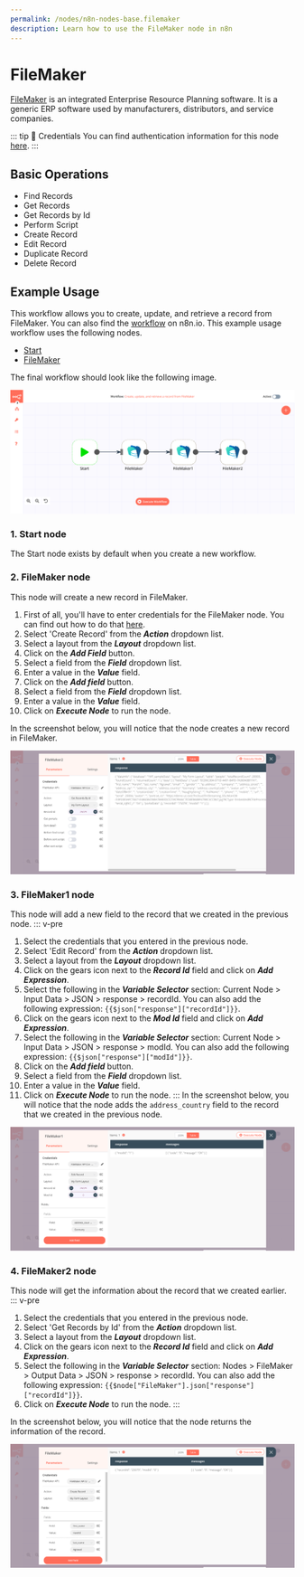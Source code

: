 ```yaml
---
permalink: /nodes/n8n-nodes-base.filemaker
description: Learn how to use the FileMaker node in n8n
---
```


# FileMaker

[FileMaker](https://www.claris.com/filemaker/) is an integrated Enterprise Resource Planning software. It is a generic ERP software used by manufacturers, distributors, and service companies.

::: tip 🔑 Credentials
You can find authentication information for this node [here](../../../credentials/FileMaker/README.md).
:::

## Basic Operations

- Find Records
- Get Records
- Get Records by Id
- Perform Script
- Create Record
- Edit Record
- Duplicate Record
- Delete Record

## Example Usage

This workflow allows you to create, update, and retrieve a record from FileMaker. You can also find the [workflow](https://n8n.io/workflows/1068) on n8n.io. This example usage workflow uses the following nodes.
- [Start](../../core-nodes/Start/README.md)
- [FileMaker]()

The final workflow should look like the following image.

![A workflow with the FileMaker node](./workflow.png)

### 1. Start node

The Start node exists by default when you create a new workflow.

### 2. FileMaker node

This node will create a new record in FileMaker.

1. First of all, you'll have to enter credentials for the FileMaker node. You can find out how to do that [here](../../../credentials/FileMaker/README.md).
2. Select 'Create Record' from the ***Action*** dropdown list.
3. Select a layout from the ***Layout*** dropdown list.
4. Click on the ***Add Field*** button.
5. Select a field from the ***Field*** dropdown list.
6. Enter a value in the ***Value*** field.
7. Click on the ***Add field*** button.
8. Select a field from the ***Field*** dropdown list.
9. Enter a value in the ***Value*** field.
10. Click on ***Execute Node*** to run the node.

In the screenshot below, you will notice that the node creates a new record in FileMaker.

![Using the FileMaker node to create a new record](./FileMaker_node.png)

### 3. FileMaker1 node

This node will add a new field to the record that we created in the previous node.
::: v-pre
1. Select the credentials that you entered in the previous node.
2. Select 'Edit Record' from the ***Action*** dropdown list.
3. Select a layout from the ***Layout*** dropdown list.
4. Click on the gears icon next to the ***Record Id*** field and click on ***Add Expression***.
5. Select the following in the ***Variable Selector*** section: Current Node > Input Data > JSON > response > recordId. You can also add the following expression: `{{$json["response"]["recordId"]}}`.
6. Click on the gears icon next to the ***Mod Id*** field and click on ***Add Expression***.
7. Select the following in the ***Variable Selector*** section: Current Node > Input Data > JSON > response > modId. You can also add the following expression: `{{$json["response"]["modId"]}}`.
8. Click on the ***Add field*** button.
9. Select a field from the ***Field*** dropdown list.
10. Enter a value in the ***Value*** field.
11. Click on ***Execute Node*** to run the node.
:::
In the screenshot below, you will notice that the node adds the `address_country` field to the record that we created in the previous node.

![Using the FileMaker node to update a record](./FileMaker1_node.png)

### 4. FileMaker2 node

This node will get the information about the record that we created earlier.
::: v-pre
1. Select the credentials that you entered in the previous node.
2. Select 'Get Records by Id' from the ***Action*** dropdown list.
3. Select a layout from the ***Layout*** dropdown list.
4. Click on the gears icon next to the ***Record Id*** field and click on ***Add Expression***.
5. Select the following in the ***Variable Selector*** section: Nodes > FileMaker > Output Data > JSON > response > recordId. You can also add the following expression: `{{$node["FileMaker"].json["response"]["recordId"]}}`.
6. Click on ***Execute Node*** to run the node.
:::

In the screenshot below, you will notice that the node returns the information of the record.

![Using the FileMaker node to return the information a record](./FileMaker2_node.png)
